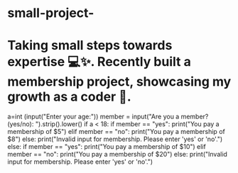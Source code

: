 # small-project-
# Taking small steps towards expertise 💻✨. Recently built a membership project, showcasing my growth as a coder 🚀.
a=int (input("Enter your age:"))
member = input("Are you a member? (yes/no): ").strip().lower() 
if a < 18:
    if member == "yes":
        print("You pay a membership of $5")
    elif member == "no":
        print("You pay a membership of $8")
    else:
        print("Invalid input for membership. Please enter 'yes' or 'no'.")
else:
    if member == "yes":
        print("You pay a membership of $10")
    elif member == "no":
        print("You pay a membership of $20")
    else:
        print("Invalid input for membership. Please enter 'yes' or 'no'.")
